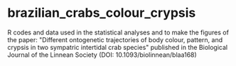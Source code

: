 # brazilian_crabs_colour_crypsis
R codes and data used in the statistical analyses and to make the figures of the paper: "Different ontogenetic trajectories of body colour, pattern, and crypsis in two sympatric intertidal crab species" published in the Biological Journal of the Linnean Society (DOI: 10.1093/biolinnean/blaa168)
